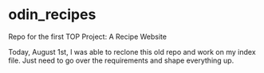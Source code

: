 # odin_recipes
Repo for the first TOP Project: A Recipe Website

Today, August 1st, I was able to reclone this old repo and work on my index file. Just need to go over the requirements and shape everything up.